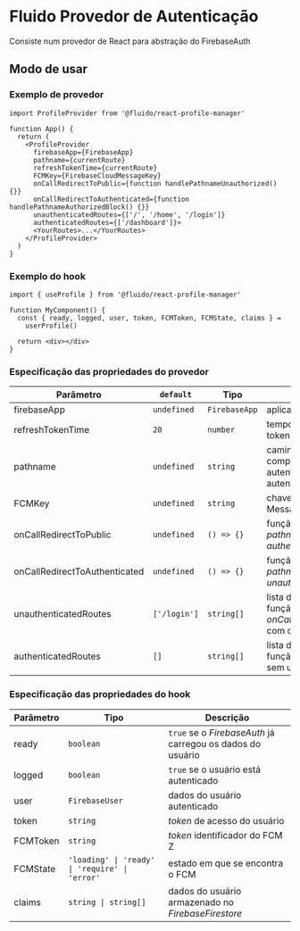 # Fluido Provedor de Autenticação

Consiste num provedor de React para abstração do FirebaseAuth

## Modo de usar

### Exemplo de provedor

```tsx
import ProfileProvider from '@fluido/react-profile-manager'

function App() {
  return (
    <ProfileProvider
      firebaseApp={FirebaseApp}
      pathname={currentRoute}
      refreshTokenTime={currentRoute}
      FCMKey={FirebaseCloudMessageKey}
      onCallRedirectToPublic={function handlePathnameUnauthorized() {}}
      onCallRedirectToAuthenticated={function handlePathnameAuthorizedBlock() {}}
      unauthenticatedRoutes={['/', '/home', '/login']}
      authenticatedRoutes={['/dashboard']}>
      <YourRoutes>...</YourRoutes>
    </ProfileProvider>
  )
}
```

### Exemplo do hook

```tsx
import { useProfile } from '@fluido/react-profile-manager'

function MyComponent() {
  const { ready, logged, user, token, FCMToken, FCMState, claims } =
    userProfile()

  return <div></div>
}
```

### Especificação das propriedades do provedor

| Parâmetro                     | `default`    | Tipo          | Descrição                                                                                         |
| ----------------------------- | ------------ | ------------- | ------------------------------------------------------------------------------------------------- |
| firebaseApp                   | `undefined`  | `FirebaseApp` | aplicativo firebase inicializado                                                                  |
| refreshTokenTime              | `20`         | `number`      | tempo em segundos que o token será atualizado                                                     |
| pathname                      | `undefined`  | `string`      | caminho URL para comparação das rotas autenticadas e não autenticadas                             |
| FCMKey                        | `undefined`  | `string`      | chave para o Firebase Cloud Message                                                               |
| onCallRedirectToPublic        | `undefined`  | `() => {}`    | função é chamada quando _pathname_ está incluso na lista _authenticatedRoutes_                    |
| onCallRedirectToAuthenticated | `undefined`  | `() => {}`    | função é chamada quando _pathname_ está incluso na lista _unauthenticatedRoutes_                  |
| unauthenticatedRoutes         | `['/login']` | `string[]`    | lista de caminhos que chama a função _onCallRedirectToAuthenticated_ com o usuário já autenticado |
| authenticatedRoutes           | `[]`         | `string[]`    | lista de caminhos que chama a função _onCallRedirectToPublic_ sem usuário autenticado             |

### Especificação das propriedades do hook

| Parâmetro | Tipo                                           | Descrição                                                  |
| --------- | ---------------------------------------------- | ---------------------------------------------------------- |
| ready     | `boolean`                                      | `true` se o _FirebaseAuth_ já carregou os dados do usuário |
| logged    | `boolean`                                      | `true` se o usuário está autenticado                       |
| user      | `FirebaseUser`                                 | dados do usuário autenticado                               |
| token     | `string`                                       | _token_ de acesso do usuário                               |
| FCMToken  | `string`                                       | _token_ identificador do FCM Z                             |
| FCMState  | `'loading' \| 'ready' \| 'require' \| 'error'` | estado em que se encontra o FCM                            |
| claims    | `string \| string[]`                           | dados do usuário armazenado no _FirebaseFirestore_         |
